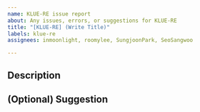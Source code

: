 ```yaml
---
name: KLUE-RE issue report
about: Any issues, errors, or suggestions for KLUE-RE
title: "[KLUE-RE] (Write Title)"
labels: klue-re
assignees: inmoonlight, roomylee, SungjoonPark, SeoSangwoo

---
```


## Description

## (Optional) Suggestion
